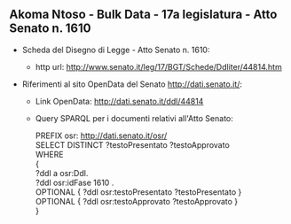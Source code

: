 ## Akoma Ntoso - Bulk Data - 17a legislatura - Atto Senato n. 1610 ##

* Scheda del Disegno di Legge - Atto Senato n. 1610:
	* http url: http://www.senato.it/leg/17/BGT/Schede/Ddliter/44814.htm

* Riferimenti al sito OpenData del Senato http://dati.senato.it/:
	* Link OpenData: http://dati.senato.it/ddl/44814
	* Query SPARQL per i documenti relativi all'Atto Senato:

        PREFIX osr: <http://dati.senato.it/osr/>  
		SELECT DISTINCT ?testoPresentato ?testoApprovato  
		WHERE  
		{  
		    ?ddl a osr:Ddl.  
		    ?ddl osr:idFase 1610 .  
		    OPTIONAL { ?ddl osr:testoPresentato ?testoPresentato }  
		    OPTIONAL { ?ddl osr:testoApprovato ?testoApprovato }  
		}
		